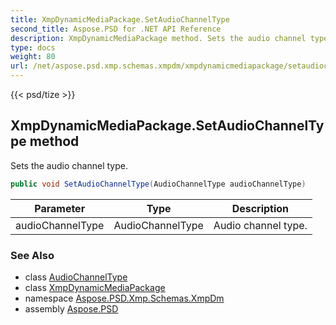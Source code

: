 ```yaml
---
title: XmpDynamicMediaPackage.SetAudioChannelType
second_title: Aspose.PSD for .NET API Reference
description: XmpDynamicMediaPackage method. Sets the audio channel type
type: docs
weight: 80
url: /net/aspose.psd.xmp.schemas.xmpdm/xmpdynamicmediapackage/setaudiochanneltype/
---
```

{{< psd/tize >}}
## XmpDynamicMediaPackage.SetAudioChannelType method

Sets the audio channel type.

```csharp
public void SetAudioChannelType(AudioChannelType audioChannelType)
```

| Parameter | Type | Description |
| --- | --- | --- |
| audioChannelType | AudioChannelType | Audio channel type. |

### See Also

* class [AudioChannelType](../../audiochanneltype/)
* class [XmpDynamicMediaPackage](../)
* namespace [Aspose.PSD.Xmp.Schemas.XmpDm](../../xmpdynamicmediapackage/)
* assembly [Aspose.PSD](../../../)


